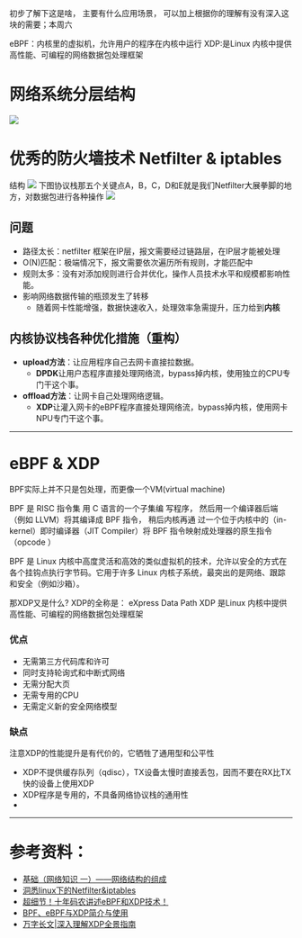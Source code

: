 初步了解下这是啥， 
主要有什么应用场景， 
可以加上根据你的理解有没有深入这块的需要；本周六 

eBPF：内核里的虚拟机，允许用户的程序在内核中运行
XDP:是Linux 内核中提供高性能、可编程的网络数据包处理框架

# 网络系统分层结构
![](./image/OSI_1.png)

# 优秀的防火墙技术 Netfilter & iptables
结构
![](./image/iptables_netfiter_0.jpg)
下图协议栈那五个关键点A，B，C，D和E就是我们Netfilter大展拳脚的地方，对数据包进行各种操作
![](./image/iptables_netfiter_1.jpg)

## 问题
* 路径太长：netfilter 框架在IP层，报文需要经过链路层，在IP层才能被处理
* O(N)匹配：极端情况下，报文需要依次遍历所有规则，才能匹配中
* 规则太多：没有对添加规则进行合并优化，操作人员技术水平和规模都影响性能。
* 影响网络数据传输的瓶颈发生了转移
  * 随着网卡性能增强，数据快速收入，处理效率急需提升，压力给到**内核**
  
## 内核协议栈各种优化措施（重构）
* **upload方法**：让应用程序自己去网卡直接拉数据。
  * **DPDK**让用户态程序直接处理网络流，bypass掉内核，使用独立的CPU专门干这个事。
* **offload方法**：让网卡自己处理网络逻辑。
  * **XDP**让灌入网卡的eBPF程序直接处理网络流，bypass掉内核，使用网卡NPU专门干这个事。

---

# eBPF & XDP
BPF实际上并不只是包处理，而更像一个VM(virtual machine)

BPF 是 RISC 指令集
用 C 语言的一个子集编 写程序，
然后用一个编译器后端（例如 LLVM）将其编译成 BPF 指令，
稍后内核再通 过一个位于内核中的（in-kernel）即时编译器（JIT Compiler）将 BPF 指令映射成处理器的原生指令（opcode ）


BPF 是 Linux 内核中高度灵活和高效的类似虚拟机的技术，允许以安全的方式在各个挂钩点执行字节码。它用于许多 Linux 内核子系统，最突出的是网络、跟踪和安全（例如沙箱）。


那XDP又是什么?
XDP的全称是： eXpress Data Path
XDP 是Linux 内核中提供高性能、可编程的网络数据包处理框架


### 优点
* 无需第三方代码库和许可
* 同时支持轮询式和中断式网络
* 无需分配大页
* 无需专用的CPU
* 无需定义新的安全网络模型

### 缺点
注意XDP的性能提升是有代价的，它牺牲了通用型和公平性
* XDP不提供缓存队列（qdisc），TX设备太慢时直接丢包，因而不要在RX比TX快的设备上使用XDP
* XDP程序是专用的，不具备网络协议栈的通用性
* 
---

# 参考资料：
* [基础（网络知识 一）——网络结构的组成](https://blog.csdn.net/wangguchao/article/details/106635528)
* [洞悉linux下的Netfilter&iptables](https://zhuanlan.zhihu.com/p/486823403)
* [超细节！十年码农讲述eBPF和XDP技术！](https://zhuanlan.zhihu.com/p/558509760)
* [BPF、eBPF与XDP简介与使用 ](https://www.cnblogs.com/lfri/p/15411668.html)
* [万字长文|深入理解XDP全景指南](http://www.360doc.com/content/12/0121/07/69626087_1015529754.shtml)

